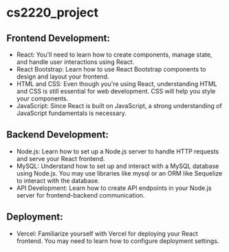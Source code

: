 # cs2220_project

## Frontend Development:
- React: You'll need to learn how to create components, manage state, and handle user interactions using React.
- React Bootstrap: Learn how to use React Bootstrap components to design and layout your frontend.
- HTML and CSS: Even though you're using React, understanding HTML and CSS is still essential for web development. CSS will help you style your components.
- JavaScript: Since React is built on JavaScript, a strong understanding of JavaScript fundamentals is necessary.

## Backend Development:
- Node.js: Learn how to set up a Node.js server to handle HTTP requests and serve your React frontend.
- MySQL: Understand how to set up and interact with a MySQL database using Node.js. You may use libraries like mysql or an ORM like Sequelize to interact with the database.
- API Development: Learn how to create API endpoints in your Node.js server for frontend-backend communication.

## Deployment:
- Vercel: Familiarize yourself with Vercel for deploying your React frontend. You may need to learn how to configure deployment settings.
